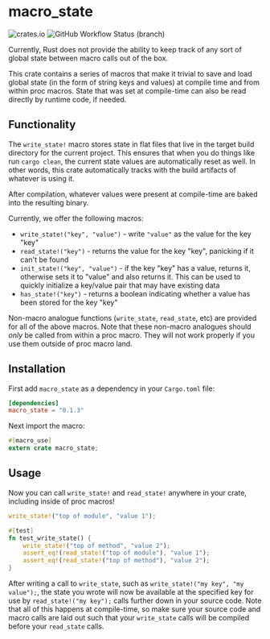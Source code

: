 # macro_state

![crates.io](https://img.shields.io/crates/v/macro_state.svg) ![GitHub Workflow Status (branch)](https://img.shields.io/github/workflow/status/sam0x17/macro_state/CI%20Checks/main)

Currently, Rust does not provide the ability to keep track of any sort of global
state between macro calls out of the box.

This crate contains a series of macros that make it trivial to save and load global
state (in the form of string keys and values) at compile time and from within proc
macros. State that was set at compile-time can also be read directly by runtime
code, if needed.

## Functionality

The `write_state!` macro stores state in flat files that live in the target build
directory for the current project. This ensures that when you do things like run
`cargo clean`, the current state values are automatically reset as well. In other
words, this crate automatically tracks with the build artifacts of whatever is
using it.

After compilation, whatever values were present at compile-time are
baked into the resulting binary.

Currently, we offer the following macros:
* `write_state!("key", "value")` - write `"value"` as the value for the key "key"
* `read_state!("key")` - returns the value for the key "key", panicking if it can't be found
* `init_state!("key", "value")` - if the key "key" has a value, returns it, otherwise sets it to "value" and also returns it. This can be used to quickly initialize a key/value pair that may have existing data
* `has_state!("key")` - returns a boolean indicating whether a value has been stored for the key "key"

Non-macro analogue functions (`write_state`, `read_state`, etc) are provided for
all of the above macros. Note that these non-macro analogues should _only_ be called
from within a proc macro. They will not work properly if you use them outside of
proc macro land.

## Installation

First add `macro_state` as a dependency in your `Cargo.toml` file:
```toml
[dependencies]
macro_state = "0.1.3"
```

Next import the macro:
```rust
#[macro_use]
extern crate macro_state;
```

## Usage

Now you can call `write_state!` and `read_state!` anywhere in your crate, including
inside of proc macros!
```rust
write_state!("top of module", "value 1");

#[test]
fn test_write_state() {
    write_state!("top of method", "value 2");
    assert_eq!(read_state!("top of module"), "value 1");
    assert_eq!(read_state!("top of method"), "value 2");
}
```

After writing a call to `write_state`, such as `write_state!("my key", "my value");`, the state
you wrote will now be available at the specified key for use by `read_state!("my key");`
calls further down in your source code. Note that all of this happens at compile-time, so
make sure your source code and macro calls are laid out such that your `write_state` calls
will be compiled before your `read_state` calls.
